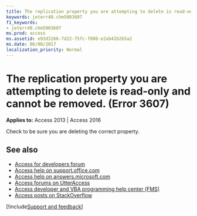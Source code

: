 ```yaml
---
title: The replication property you are attempting to delete is read-only and cannot be removed. (Error 3607)
keywords: jeterr40.chm5003607
f1_keywords:
- jeterr40.chm5003607
ms.prod: access
ms.assetid: e93d3266-7d22-75fc-f808-e2ab42b2b5a2
ms.date: 06/08/2017
localization_priority: Normal
---
```



# The replication property you are attempting to delete is read-only and cannot be removed. (Error 3607)

  

**Applies to:** Access 2013 | Access 2016

Check to be sure you are deleting the correct property.

## See also

- [Access for developers forum](https://social.msdn.microsoft.com/Forums/office/home?forum=accessdev)
- [Access help on support.office.com](https://support.office.com/search/results?query=Access)
- [Access help on answers.microsoft.com](https://answers.microsoft.com/)
- [Access forums on UtterAccess](https://www.utteraccess.com/forum/index.php?act=idx)
- [Access developer and VBA programming help center (FMS)](https://www.fmsinc.com/MicrosoftAccess/developer/)
- [Access posts on StackOverflow](https://stackoverflow.com/questions/tagged/ms-access)

[!include[Support and feedback](~/includes/feedback-boilerplate.md)]